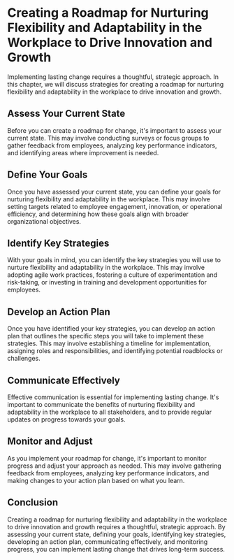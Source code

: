 Creating a Roadmap for Nurturing Flexibility and Adaptability in the Workplace to Drive Innovation and Growth
=======================================================================================================================================================================

Implementing lasting change requires a thoughtful, strategic approach. In this chapter, we will discuss strategies for creating a roadmap for nurturing flexibility and adaptability in the workplace to drive innovation and growth.

Assess Your Current State
-------------------------

Before you can create a roadmap for change, it's important to assess your current state. This may involve conducting surveys or focus groups to gather feedback from employees, analyzing key performance indicators, and identifying areas where improvement is needed.

Define Your Goals
-----------------

Once you have assessed your current state, you can define your goals for nurturing flexibility and adaptability in the workplace. This may involve setting targets related to employee engagement, innovation, or operational efficiency, and determining how these goals align with broader organizational objectives.

Identify Key Strategies
-----------------------

With your goals in mind, you can identify the key strategies you will use to nurture flexibility and adaptability in the workplace. This may involve adopting agile work practices, fostering a culture of experimentation and risk-taking, or investing in training and development opportunities for employees.

Develop an Action Plan
----------------------

Once you have identified your key strategies, you can develop an action plan that outlines the specific steps you will take to implement these strategies. This may involve establishing a timeline for implementation, assigning roles and responsibilities, and identifying potential roadblocks or challenges.

Communicate Effectively
-----------------------

Effective communication is essential for implementing lasting change. It's important to communicate the benefits of nurturing flexibility and adaptability in the workplace to all stakeholders, and to provide regular updates on progress towards your goals.

Monitor and Adjust
------------------

As you implement your roadmap for change, it's important to monitor progress and adjust your approach as needed. This may involve gathering feedback from employees, analyzing key performance indicators, and making changes to your action plan based on what you learn.

Conclusion
----------

Creating a roadmap for nurturing flexibility and adaptability in the workplace to drive innovation and growth requires a thoughtful, strategic approach. By assessing your current state, defining your goals, identifying key strategies, developing an action plan, communicating effectively, and monitoring progress, you can implement lasting change that drives long-term success.
